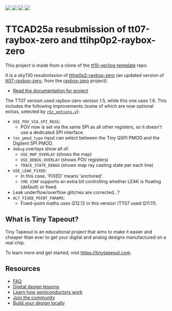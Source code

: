 ![](../../workflows/gds/badge.svg) ![](../../workflows/docs/badge.svg) ![](../../workflows/test/badge.svg) ![](../../workflows/fpga/badge.svg)

# TTCAD25a resubmission of tt07-raybox-zero and ttihp0p2-raybox-zero

This project is made from a clone of the [tt10-verilog-template](https://github.com/TinyTapeout/tt10-verilog-template) repo.

It is a sky130 resubmission of [ttihp0p2-raybox-zero](https://github.com/algofoogle/ttihp0p2-raybox-zero) (an updated version of [tt07-raybox-zero](https://github.com/algofoogle/tt07-raybox-zero), from the [raybox-zero](https://github.com/algofoogle/raybox-zero) project).

*   [Read the documentation for project](docs/info.md)

The TT07 version used raybox-zero version 1.5, while this one uses 1.6. This includes the following improvements (some of which are now optional extras, selected by [`rbz_options.v`](./src/rbz_options.v)):
*   `USE_POV_VIA_SPI_REGS`:
    *   POV now is set via the same SPI as all other registers, so it doesn't use a dedicated SPI interface.
*   `tex_pmod_type` input can select between the Tiny QSPI PMOD and the Digilent SPI PMOD.
*   `debug` overlays show all of:
    *   `USE_MAP_OVERLAY` (shows the map)
    *   `USE_DEBUG_OVERLAY` (shows POV registers)
    *   `TRACE_STATE_DEBUG` (shows map ray casting state per each line)
*   `USE_LEAK_FIXED`:
    *   In this case, 'FIXED' means 'anchored'.
    *   `CMD_VINF` supports an extra bit controlling whether LEAK is floating (default) or fixed.
*   Leak underflow/overflow glitches are corrected...?
*   `ALT_FIXED_POINT_PARAMS`:
    *   Fixed-point maths uses Q12.12 in this version (TT07 used Q11.11).


## What is Tiny Tapeout?

Tiny Tapeout is an educational project that aims to make it easier and cheaper than ever to get your digital and analog designs manufactured on a real chip.

To learn more and get started, visit https://tinytapeout.com.

## Resources

*   [FAQ](https://tinytapeout.com/faq/)
*   [Digital design lessons](https://tinytapeout.com/digital_design/)
*   [Learn how semiconductors work](https://tinytapeout.com/siliwiz/)
*   [Join the community](https://tinytapeout.com/discord)
*   [Build your design locally](https://www.tinytapeout.com/guides/local-hardening/)
